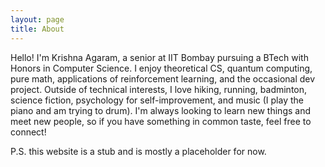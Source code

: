 ```yaml
---
layout: page
title: About
---
```


<!-- <p class="message">
  Hey there! This page is included as an example. Feel free to customize it for your own use upon downloading. Carry on!
</p> -->

Hello! I'm Krishna Agaram, a senior at IIT Bombay pursuing a BTech with Honors in Computer Science. I enjoy theoretical CS, quantum computing, pure math, applications of reinforcement learning, and the occasional dev project. Outside of technical interests, I love hiking, running, badminton, science fiction, psychology for self-improvement, and music (I play the piano and am trying to drum). I'm always looking to learn new things and meet new people, so if you have something in common taste, feel free to connect!

P.S. this website is a stub and is mostly a placeholder for now.